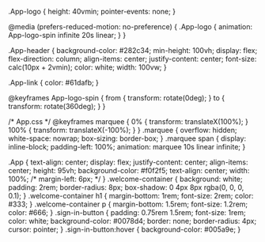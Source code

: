 .App-logo {
  height: 40vmin;
  pointer-events: none;
}

@media (prefers-reduced-motion: no-preference) {
  .App-logo {
    animation: App-logo-spin infinite 20s linear;
  }
}

.App-header {
  background-color: #282c34;
  min-height: 100vh;
  display: flex;
  flex-direction: column;
  align-items: center;
  justify-content: center;
  font-size: calc(10px + 2vmin);
  color: white;
  width: 100vw;
}

.App-link {
  color: #61dafb;
}

@keyframes App-logo-spin {
  from {
    transform: rotate(0deg);
  }
  to {
    transform: rotate(360deg);
  }
}

/* App.css */
@keyframes marquee {
  0% {
    transform: translateX(100%);
  }
  100% {
    transform: translateX(-100%);
  }
}
.marquee {
  overflow: hidden;
  white-space: nowrap;
  box-sizing: border-box;
}
.marquee span {
  display: inline-block;
  padding-left: 100%;
  animation: marquee 10s linear infinite;
}

.App {
  text-align: center;
  display: flex;
  justify-content: center;
  align-items: center;
  height: 95vh;
  background-color: #f0f2f5;
  text-align: center;
  width: 100%;
  /* margin-left: 6px; */
}
.welcome-container {
  background: white;
  padding: 2rem;
  border-radius: 8px;
  box-shadow: 0 4px 8px rgba(0, 0, 0, 0.1);
}
.welcome-container h1 {
  margin-bottom: 1rem;
  font-size: 2rem;
  color: #333;
}
.welcome-container p {
  margin-bottom: 1.5rem;
  font-size: 1.2rem;
  color: #666;
}
.sign-in-button {
  padding: 0.75rem 1.5rem;
  font-size: 1rem;
  color: white;
  background-color: #0078d4;
  border: none;
  border-radius: 4px;
  cursor: pointer;
}
.sign-in-button:hover {
  background-color: #005a9e;
}
